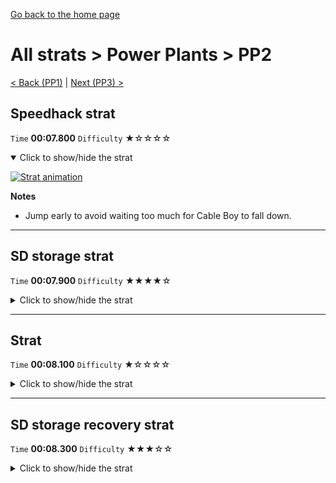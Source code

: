 [Go back to the home page](https://github.com/Doublevil/scbspeedrun)

# All strats > Power Plants > PP2

[< Back (PP1)](https://github.com/Doublevil/scbspeedrun/blob/main/levels/all_lvl/pp/PP1.md) | [Next (PP3) >](https://github.com/Doublevil/scbspeedrun/blob/main/levels/all_lvl/pp/PP3.md)

## Speedhack strat

`Time` **00:07.800** `Difficulty` ★☆☆☆☆
<details open>
  <summary>Click to show/hide the strat</summary>

  [![Strat animation](https://github.com/Doublevil/scbspeedrun/blob/main/media/levels/pp/PP2_S_Strat.webp)](https://github.com/Doublevil/scbspeedrun/blob/main/media/levels/pp/PP2_S_Strat.mp4?raw=true)

  **Notes**
  - Jump early to avoid waiting too much for Cable Boy to fall down.
</details>

---
## SD storage strat

`Time` **00:07.900** `Difficulty` ★★★★☆
<details>
  <summary>Click to show/hide the strat</summary>

  [![Strat animation](https://github.com/Doublevil/scbspeedrun/blob/main/media/levels/pp/PP2_SDStorage.webp)](https://github.com/Doublevil/scbspeedrun/blob/main/media/levels/pp/PP2_SDStorage.mp4?raw=true)

  **Notes**
  - This strat uses SD Storage. You can learn more about it in the "Jump cart techs" section of this guide.
</details>

---
## Strat

`Time` **00:08.100** `Difficulty` ★☆☆☆☆
<details>
  <summary>Click to show/hide the strat</summary>

  [![Strat animation](https://github.com/Doublevil/scbspeedrun/blob/main/media/levels/pp/PP2_Strat.webp)](https://github.com/Doublevil/scbspeedrun/blob/main/media/levels/pp/PP2_Strat.mp4?raw=true)

  **Notes**
  - Jump early to avoid waiting too much for Cable Boy to fall down.
</details>

---
## SD storage recovery strat

`Time` **00:08.300** `Difficulty` ★★★☆☆
<details>
  <summary>Click to show/hide the strat</summary>

  [![Strat animation](https://github.com/Doublevil/scbspeedrun/blob/main/media/levels/pp/PP2_SDStorageRecovery.webp)](https://github.com/Doublevil/scbspeedrun/blob/main/media/levels/pp/PP2_SDStorageRecovery.mp4?raw=true)

  **Notes**
  - This strat uses SD Storage. You can learn more about it in the "Jump cart techs" section of this guide.
  - Use this one as a recovery option if you fail to get enough boosts from the SD storage strat.
</details>
